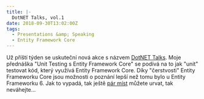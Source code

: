 ```yaml
---
title: |-
  DotNET Talks, vol.1
date: 2018-09-30T13:02:00Z
tags:
  - Presentations &amp; Speaking
  - Entity Framework Core
---
```

Už příští týden se uskuteční nová akce s názvem [DotNET Talks][1]. Moje přednáška "Unit Testing s Entity Framework Core" se podívá na to jak "unit" testovat kód, který využívá Entity Framework Core. Díky "čerstvosti" Entity Frameworku Core jsou možnosti o poznání lepší než tomu bylo u Entity Frameworku 6. Jak to vypadá, tak ještě [pár míst][2] můžete urvat, tak neváhejte...   

[1]: https://www.dotnettalks.cz/
[2]: https://twitter.com/miroslavholec/status/1046039101676417025